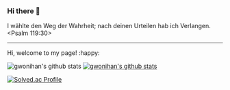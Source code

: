 ### Hi there 👋

I wählte den Weg der Wahrheit; nach deinen Urteilen hab ich Verlangen. <Psalm 119:30>

---

Hi, welcome to my page! :happy:

![gwonihan's github stats](https://github-readme-stats.vercel.app/api?username=gwonihan&show_icons=true)
[![gwonihan's github stats](https://github-readme-stats.vercel.app/api/top-langs/?username=gwonihan&show_icons=true&hide_border=true&title_color=004386&icon_color=004386&layout=compact)](https://github.com/gwonihan)

[![Solved.ac Profile](http://mazassumnida.wtf/api/generate_badge?boj=dghan303)](https://solved.ac/dghan303)

<!--
**gwonihan/gwonihan** is a ✨ _special_ ✨ repository because its `README.md` (this file) appears on your GitHub profile.

Here are some ideas to get you started:

- 🔭 I’m currently working on ...
- 🌱 I’m currently learning ...
- 👯 I’m looking to collaborate on ...
- 🤔 I’m looking for help with ...
- 💬 Ask me about ...
- 📫 How to reach me: ...
- 😄 Pronouns: ...
- ⚡ Fun fact: ...
-->
